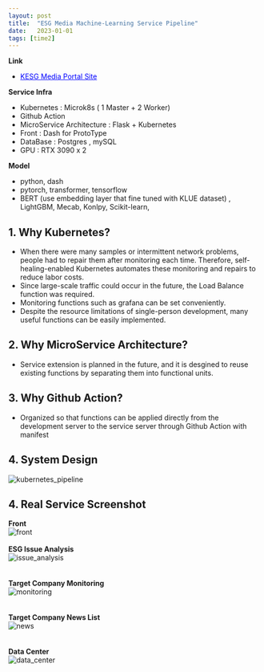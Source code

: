 ```yaml
---
layout: post
title:  "ESG Media Machine-Learning Service Pipeline"
date:   2023-01-01
tags: [time2]
---
```


**Link**    
- <a href="http://portal.kresg.co.kr" style="color: blue; text-decoration: underline;">KESG Media Portal Site</a>
   


**Service Infra**    
- Kubernetes : Microk8s ( 1 Master + 2 Worker)
- Github Action 
- MicroService Architecture : Flask + Kubernetes
- Front : Dash for ProtoType
- DataBase : Postgres , mySQL
- GPU : RTX 3090 x 2    

**Model**    
- python, dash
- pytorch, transformer, tensorflow
- BERT (use embedding layer that fine tuned with KLUE dataset) , LightGBM, Mecab, Konlpy, Scikit-learn,


## 1. Why Kubernetes? 
- When there were many samples or intermittent network problems, people had to repair them after monitoring each time.
Therefore, self-healing-enabled Kubernetes automates these monitoring and repairs to reduce labor costs.
- Since large-scale traffic could occur in the future, the Load Balance function was required.
- Monitoring functions such as grafana can be set conveniently.
- Despite the resource limitations of single-person development, many useful functions can be easily implemented.

## 2. Why MicroService Architecture?
- Service extension is planned in the future, and it is desgined to reuse existing functions by separating them into functional units.

## 3. Why Github Action?
- Organized so that functions can be applied directly from the development server to the service server through Github Action with manifest
 
## 4. System Design 
![kubernetes_pipeline](/assets/esg_media/pipeline/kube_pipeline_trans.png)


## 4. Real Service Screenshot 
   
**Front**    
![front](/assets/esg_media/webpage/kresg_front.png)    
<br>
**ESG Issue Analysis**    
![issue_analysis](/assets/esg_media/webpage/kresg_issue.png)    
<br>   
**Target Company Monitoring**    
![monitoring](/assets/esg_media/webpage/kresg_monitoring.png)    
<br>    
**Target Company News List**    
![news](/assets/esg_media/webpage/kresg_news_list.png)       
<br>   
**Data Center**    
![data_center](/assets/esg_media/webpage/kresg_datacenter.png)       



